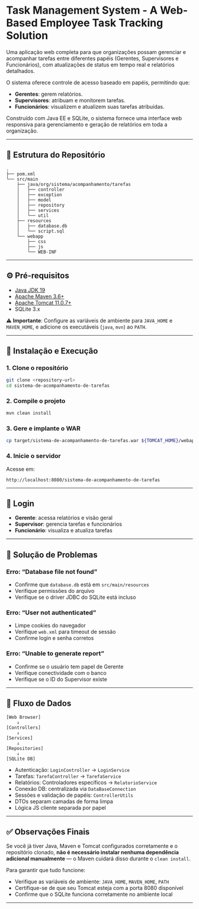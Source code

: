 # Task Management System - A Web-Based Employee Task Tracking Solution

Uma aplicação web completa para que organizações possam gerenciar e acompanhar tarefas entre diferentes papéis (Gerentes, Supervisores e Funcionários), com atualizações de status em tempo real e relatórios detalhados.

O sistema oferece controle de acesso baseado em papéis, permitindo que:
- **Gerentes**: gerem relatórios.
- **Supervisores**: atribuam e monitorem tarefas.
- **Funcionários**: visualizem e atualizem suas tarefas atribuídas.

Construído com Java EE e SQLite, o sistema fornece uma interface web responsiva para gerenciamento e geração de relatórios em toda a organização.

---

## 📁 Estrutura do Repositório

```
.
├── pom.xml                 
└── src/main               
    ├── java/org/sistema/acompanhamento/tarefas
    │   ├── controller      
    │   ├── exception       
    │   ├── model          
    │   ├── repository     
    │   ├── services       
    │   └── util           
    ├── resources
    │   ├── database.db   
    │   └── script.sql    
    └── webapp            
        ├── css           
        ├── js            
        └── WEB-INF       
```

---

## ⚙️ Pré-requisitos

- [Java JDK 19](https://www.oracle.com/java/technologies/javase/jdk19-archive-downloads.html)
- [Apache Maven 3.6+](https://maven.apache.org/download.cgi)
- [Apache Tomcat 11.0.7+](https://tomcat.apache.org/download-11.cgi)
- SQLite 3.x

⚠️ **Importante**: Configure as variáveis de ambiente para `JAVA_HOME` e `MAVEN_HOME`, e adicione os executáveis (`java`, `mvn`) ao `PATH`.

---

## 🚀 Instalação e Execução

### 1. Clone o repositório
```bash
git clone <repository-url>
cd sistema-de-acompanhamento-de-tarefas
```

### 2. Compile o projeto
```bash
mvn clean install
```

### 3. Gere e implante o WAR
```bash
cp target/sistema-de-acompanhamento-de-tarefas.war ${TOMCAT_HOME}/webapps/
```

### 4. Inicie o servidor
Acesse em:  
```
http://localhost:8080/sistema-de-acompanhamento-de-tarefas
```

---

## 🔑 Login

- **Gerente**: acessa relatórios e visão geral  
- **Supervisor**: gerencia tarefas e funcionários  
- **Funcionário**: visualiza e atualiza tarefas

---

## 🧰 Solução de Problemas

### Erro: “Database file not found”
- Confirme que `database.db` está em `src/main/resources`
- Verifique permissões do arquivo
- Verifique se o driver JDBC do SQLite está incluso

### Erro: “User not authenticated”
- Limpe cookies do navegador
- Verifique `web.xml` para timeout de sessão
- Confirme login e senha corretos

### Erro: “Unable to generate report”
- Confirme se o usuário tem papel de Gerente
- Verifique conectividade com o banco
- Verifique se o ID do Supervisor existe

---

## 🔁 Fluxo de Dados

```text
[Web Browser] 
    ↓ 
[Controllers] 
    ↓ 
[Services] 
    ↓ 
[Repositories] 
    ↓ 
[SQLite DB]
```

- Autenticação: `LoginController` → `LoginService`
- Tarefas: `TarefaController` → `TarefaService`
- Relatórios: Controladores específicos → `RelatorioService`
- Conexão DB: centralizada via `DataBaseConnection`
- Sessões e validação de papéis: `ControllerUtils`
- DTOs separam camadas de forma limpa
- Lógica JS cliente separada por papel

---

## ✅ Observações Finais

Se você já tiver Java, Maven e Tomcat configurados corretamente e o repositório clonado, **não é necessário instalar nenhuma dependência adicional manualmente** — o Maven cuidará disso durante o `clean install`.

Para garantir que tudo funcione:

- Verifique as variáveis de ambiente: `JAVA_HOME`, `MAVEN_HOME`, `PATH`
- Certifique-se de que seu Tomcat esteja com a porta 8080 disponível
- Confirme que o SQLite funciona corretamente no ambiente local

---
